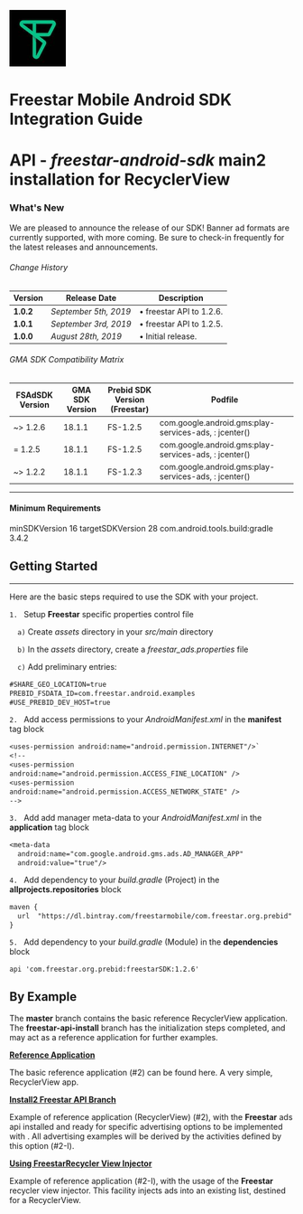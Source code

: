 ![Freestar](https://github.com/freestarcapital/Freestar-Mobile-Android-SDK/raw/master/images/freestar.jpg)
# Freestar Mobile Android SDK Integration Guide
# API - _freestar-android-sdk_ main2 installation for RecyclerView

### What's New
We are pleased to announce the release of our SDK! Banner ad formats are currently supported, with more coming.  Be sure to check-in frequently for the latest releases and announcements.

###### Change History
| Version | Release Date | Description |
| ---- | ------- | ----------- |
| __1.0.2__ | _September 5th, 2019_ |  • freestar API to 1.2.6. |
| __1.0.1__ | _September 3rd, 2019_ |  • freestar API to 1.2.5. |
| __1.0.0__ | _August 28th, 2019_ |  • Initial release. |

###### GMA SDK Compatibility Matrix

| FSAdSDK Version | GMA SDK Version | Prebid SDK Version<br>(Freestar) | Podfile |
| ---- | ----- | ----- | ------------ |
| ~> 1.2.6 | 18.1.1 | FS-1.2.5 | com.google.android.gms:play-services-ads, : jcenter() |
| = 1.2.5 | 18.1.1 | FS-1.2.5 | com.google.android.gms:play-services-ads, : jcenter() |
| ~> 1.2.2 | 18.1.1 | FS-1.2.3 | com.google.android.gms:play-services-ads, : jcenter() |

---
#### Minimum Requirements
minSDKVersion 16
targetSDKVersion 28
com.android.tools.build:gradle 3.4.2

## Getting Started
---

Here are the basic steps required to use the SDK with your project.

`1. ` Setup **Freestar** specific properties control file

`  a)` Create _assets_ directory in your _src/main_ directory

`  b)` In the _assets_ directory, create a _freestar_ads.properties_ file

`  c)` Add preliminary entries:

```
#SHARE_GEO_LOCATION=true
PREBID_FSDATA_ID=com.freestar.android.examples
#USE_PREBID_DEV_HOST=true
```

`2. ` Add access permissions to your _AndroidManifest.xml_ in the **manifest** tag block

```
<uses-permission android:name="android.permission.INTERNET"/>`
<!--
<uses-permission android:name="android.permission.ACCESS_FINE_LOCATION" />
<uses-permission android:name="android.permission.ACCESS_NETWORK_STATE" />
-->
```

`3. ` Add add manager meta-data to your _AndroidManifest.xml_ in the **application** tag block

```
<meta-data
  android:name="com.google.android.gms.ads.AD_MANAGER_APP"
  android:value="true"/>
  ```

`4. ` Add dependency to your _build.gradle_ (Project) in the **allprojects.repositories** block

```
maven {
  url  "https://dl.bintray.com/freestarmobile/com.freestar.org.prebid"
}
```

`5. ` Add dependency to your _build.gradle_ (Module) in the **dependencies** block

```
api 'com.freestar.org.prebid:freestarSDK:1.2.6'
```

## By Example

The **master** branch contains the basic reference RecyclerView application.  The **freestar-api-install** branch has the initialization steps completed, and may act as a reference application for further examples.

[**Reference Application**](https://github.com/freestarcapital/Freestar-Mobile-Android-SDK/new/master2)

The basic reference application (#2) can be found here.  A very simple, RecyclerView app.

[**Install2 Freestar API Branch**](https://github.com/freestarcapital/Freestar-Mobile-Android-SDK/new/freestar-api-install2)

Example of reference application (RecyclerView) (#2), with the **Freestar** ads api installed and ready for specific advertising options to be implemented with .  All advertising examples will be derived by the activities defined by this option (#2-I).

[**Using FreestarRecycler View Injector**](https://github.com/freestarcapital/Freestar-Mobile-Android-SDK/new/freestar-recycler-view-injector)

Example of reference application (#2-I), with the usage of the **Freestar** recycler view injector.  This facility injects ads into an existing list, destined for a RecyclerView.

